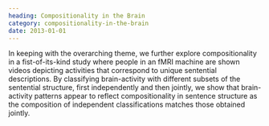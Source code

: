 ```yaml
---
heading: Compositionality in the Brain
category: compositionality-in-the-brain
date: 2013-01-01
---
```


In keeping with the overarching theme, we further explore compositionality in a
fist-of-its-kind study where people in an fMRI machine are shown videos
depicting activities that correspond to unique sentential descriptions. By
classifying brain-activity with different subsets of the sentential structure,
first independently and then jointly, we show that brain-activity patterns
appear to reflect compositionality in sentence structure as the composition of
independent classifications matches those obtained jointly.
